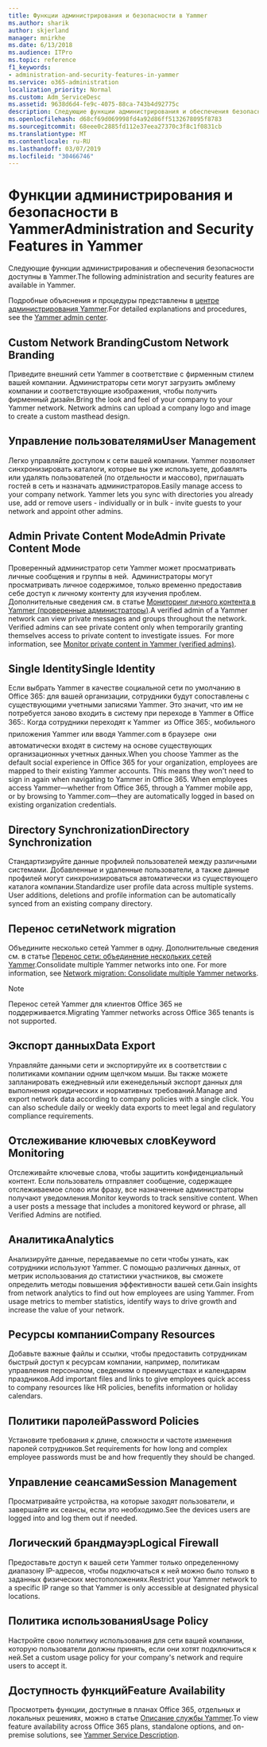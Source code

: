 ```yaml
---
title: Функции администрирования и безопасности в Yammer
ms.author: sharik
author: skjerland
manager: mnirkhe
ms.date: 6/13/2018
ms.audience: ITPro
ms.topic: reference
f1_keywords:
- administration-and-security-features-in-yammer
ms.service: o365-administration
localization_priority: Normal
ms.custom: Adm_ServiceDesc
ms.assetid: 9638d6d4-fe9c-4075-88ca-743b4d92775c
description: Следующие функции администрирования и обеспечения безопасности доступны в Yammer.
ms.openlocfilehash: d68cf69d069998fd4a92d86ff5132678095f8783
ms.sourcegitcommit: 68eee0c2885fd112e37eea27370c3f8c1f0831cb
ms.translationtype: MT
ms.contentlocale: ru-RU
ms.lasthandoff: 03/07/2019
ms.locfileid: "30466746"
---
```

# <a name="administration-and-security-features-in-yammer"></a><span data-ttu-id="a4a20-103">Функции администрирования и безопасности в Yammer</span><span class="sxs-lookup"><span data-stu-id="a4a20-103">Administration and Security Features in Yammer</span></span>

<span data-ttu-id="a4a20-104">Следующие функции администрирования и обеспечения безопасности доступны в Yammer.</span><span class="sxs-lookup"><span data-stu-id="a4a20-104">The following administration and security features are available in Yammer.</span></span>
  
<span data-ttu-id="a4a20-105">Подробные объяснения и процедуры представлены в [центре администрирования Yammer](https://go.microsoft.com/fwlink/?LinkId=869688).</span><span class="sxs-lookup"><span data-stu-id="a4a20-105">For detailed explanations and procedures, see the [Yammer admin center](https://go.microsoft.com/fwlink/?LinkId=869688).</span></span>
  
## <a name="custom-network-branding"></a><span data-ttu-id="a4a20-106">Custom Network Branding</span><span class="sxs-lookup"><span data-stu-id="a4a20-106">Custom Network Branding</span></span>
<span data-ttu-id="a4a20-107"><a name="bkmk_CustomNetworkBranding"> </a></span><span class="sxs-lookup"><span data-stu-id="a4a20-107"></span></span>

<span data-ttu-id="a4a20-p101">Приведите внешний сети Yammer в соответствие с фирменным стилем вашей компании. Администраторы сети могут загрузить эмблему компании и соответствующие изображения, чтобы получить фирменный дизайн.</span><span class="sxs-lookup"><span data-stu-id="a4a20-p101">Bring the look and feel of your company to your Yammer network. Network admins can upload a company logo and image to create a custom masthead design.</span></span>
  
## <a name="user-management"></a><span data-ttu-id="a4a20-110">Управление пользователями</span><span class="sxs-lookup"><span data-stu-id="a4a20-110">User Management</span></span>
<span data-ttu-id="a4a20-111"><a name="bkmk_UserManagement"> </a></span><span class="sxs-lookup"><span data-stu-id="a4a20-111"></span></span>

<span data-ttu-id="a4a20-p102">Легко управляйте доступом к сети вашей компании. Yammer позволяет синхронизировать каталоги, которые вы уже используете, добавлять или удалять пользователей (по отдельности и массово), приглашать гостей в сеть и назначать администраторов.</span><span class="sxs-lookup"><span data-stu-id="a4a20-p102">Easily manage access to your company network. Yammer lets you sync with directories you already use, add or remove users - individually or in bulk - invite guests to your network and appoint other admins.</span></span>
  
## <a name="admin-private-content-mode"></a><span data-ttu-id="a4a20-114">Admin Private Content Mode</span><span class="sxs-lookup"><span data-stu-id="a4a20-114">Admin Private Content Mode</span></span>
<span data-ttu-id="a4a20-115"><a name="bkmk_AdminPrivate"> </a></span><span class="sxs-lookup"><span data-stu-id="a4a20-115"></span></span>

<span data-ttu-id="a4a20-p103">Проверенный администратор сети Yammer может просматривать личные сообщения и группы в ней.  Администраторы могут просматривать личное содержимое, только временно предоставив себе доступ к личному контенту для изучения проблем.  Дополнительные сведения см. в статье [Мониторинг личного контента в Yammer (проверенные администраторы)](https://go.microsoft.com/fwlink/?LinkId=627479).</span><span class="sxs-lookup"><span data-stu-id="a4a20-p103">A verified admin of a Yammer network can view private messages and groups throughout the network.  Verified admins can see private content only when temporarily granting themselves access to private content to investigate issues.  For more information, see [Monitor private content in Yammer (verified admins)](https://go.microsoft.com/fwlink/?LinkId=627479).</span></span>
  
## <a name="single-identity"></a><span data-ttu-id="a4a20-119">Single Identity</span><span class="sxs-lookup"><span data-stu-id="a4a20-119">Single Identity</span></span>
<span data-ttu-id="a4a20-120"><a name="bkmk_o365_user_mapping"> </a></span><span class="sxs-lookup"><span data-stu-id="a4a20-120"></span></span>

<span data-ttu-id="a4a20-p104">Если выбрать Yammer в качестве социальной сети по умолчанию в Office 365: для вашей организации, сотрудники будут сопоставлены с существующими учетными записями Yammer. Это значит, что им не потребуется заново входить в систему при переходе в Yammer в Office 365:. Когда сотрудники переходят к Yammer  из Office 365:, мобильного приложения Yammer или вводя Yammer.com в браузере  они автоматически входят в систему на основе существующих организационных учетных данных.</span><span class="sxs-lookup"><span data-stu-id="a4a20-p104">When you choose Yammer as the default social experience in Office 365 for your organization, employees are mapped to their existing Yammer accounts. This means they won't need to sign in again when navigating to Yammer in Office 365. When employees access Yammer—whether from Office 365, through a Yammer mobile app, or by browsing to Yammer.com—they are automatically logged in based on existing organization credentials.</span></span>
  
## <a name="directory-synchronization"></a><span data-ttu-id="a4a20-124">Directory Synchronization</span><span class="sxs-lookup"><span data-stu-id="a4a20-124">Directory Synchronization</span></span>
<span data-ttu-id="a4a20-125"><a name="bkmk_DirectorySynchronization"> </a></span><span class="sxs-lookup"><span data-stu-id="a4a20-125"></span></span>

<span data-ttu-id="a4a20-p105">Стандартизируйте данные профилей пользователей между различными системами. Добавленные и удаленные пользователи, а также данные профилей могут синхронизироваться автоматически из существующего каталога компании.</span><span class="sxs-lookup"><span data-stu-id="a4a20-p105">Standardize user profile data across multiple systems. User additions, deletions and profile information can be automatically synced from an existing company directory.</span></span>
  
## <a name="network-migration"></a><span data-ttu-id="a4a20-128">Перенос сети</span><span class="sxs-lookup"><span data-stu-id="a4a20-128">Network migration</span></span>
<span data-ttu-id="a4a20-129"><a name="bkmk_NetworkMigration"> </a></span><span class="sxs-lookup"><span data-stu-id="a4a20-129"></span></span>

<span data-ttu-id="a4a20-p106">Объедините несколько сетей Yammer в одну. Дополнительные сведения см. в статье [Перенос сети: объединение нескольких сетей Yammer](https://go.microsoft.com/fwlink/?LinkID=617488).</span><span class="sxs-lookup"><span data-stu-id="a4a20-p106">Consolidate multiple Yammer networks into one. For more information, see [Network migration: Consolidate multiple Yammer networks](https://go.microsoft.com/fwlink/?LinkID=617488).</span></span>
  
> [!NOTE]
> <span data-ttu-id="a4a20-132">Перенос сетей Yammer для клиентов Office 365 не поддерживается.</span><span class="sxs-lookup"><span data-stu-id="a4a20-132">Migrating Yammer networks across Office 365 tenants is not supported.</span></span> 
  
## <a name="data-export"></a><span data-ttu-id="a4a20-133">Экспорт данных</span><span class="sxs-lookup"><span data-stu-id="a4a20-133">Data Export</span></span>
<span data-ttu-id="a4a20-134"><a name="bkmk_DataExport"> </a></span><span class="sxs-lookup"><span data-stu-id="a4a20-134"></span></span>

<span data-ttu-id="a4a20-p107">Управляйте данными сети и экспортируйте их в соответствии с политиками компании одним щелчком мыши. Вы также можете запланировать ежедневный или еженедельный экспорт данных для выполнения юридических и нормативных требований.</span><span class="sxs-lookup"><span data-stu-id="a4a20-p107">Manage and export network data according to company policies with a single click. You can also schedule daily or weekly data exports to meet legal and regulatory compliance requirements.</span></span>
  
## <a name="keyword-monitoring"></a><span data-ttu-id="a4a20-137">Отслеживание ключевых слов</span><span class="sxs-lookup"><span data-stu-id="a4a20-137">Keyword Monitoring</span></span>
<span data-ttu-id="a4a20-138"><a name="bkmk_KeywordMonitoring"> </a></span><span class="sxs-lookup"><span data-stu-id="a4a20-138"></span></span>

<span data-ttu-id="a4a20-p108">Отслеживайте ключевые слова, чтобы защитить конфиденциальный контент. Если пользователь отправляет сообщение, содержащее отслеживаемое слово или фразу, все назначенные администраторы получают уведомления.</span><span class="sxs-lookup"><span data-stu-id="a4a20-p108">Monitor keywords to track sensitive content. When a user posts a message that includes a monitored keyword or phrase, all Verified Admins are notified.</span></span>
  
## <a name="analytics"></a><span data-ttu-id="a4a20-141">Аналитика</span><span class="sxs-lookup"><span data-stu-id="a4a20-141">Analytics</span></span>
<span data-ttu-id="a4a20-142"><a name="bkmk_Analytics"> </a></span><span class="sxs-lookup"><span data-stu-id="a4a20-142"></span></span>

<span data-ttu-id="a4a20-p109">Анализируйте данные, передаваемые по сети чтобы узнать, как сотрудники используют Yammer. С помощью различных данных, от метрик использования до статистики участников, вы сможете определить методы повышения эффективности вашей сети.</span><span class="sxs-lookup"><span data-stu-id="a4a20-p109">Gain insights from network analytics to find out how employees are using Yammer. From usage metrics to member statistics, identify ways to drive growth and increase the value of your network.</span></span>
  
## <a name="company-resources"></a><span data-ttu-id="a4a20-145">Ресурсы компании</span><span class="sxs-lookup"><span data-stu-id="a4a20-145">Company Resources</span></span>
<span data-ttu-id="a4a20-146"><a name="bkmk_CompanyResources"> </a></span><span class="sxs-lookup"><span data-stu-id="a4a20-146"></span></span>

<span data-ttu-id="a4a20-147">Добавьте важные файлы и ссылки, чтобы предоставить сотрудникам быстрый доступ к ресурсам компании, например, политикам управления персоналом, сведениям о преимуществах и календарям праздников.</span><span class="sxs-lookup"><span data-stu-id="a4a20-147">Add important files and links to give employees quick access to company resources like HR policies, benefits information or holiday calendars.</span></span>
  
## <a name="password-policies"></a><span data-ttu-id="a4a20-148">Политики паролей</span><span class="sxs-lookup"><span data-stu-id="a4a20-148">Password Policies</span></span>
<span data-ttu-id="a4a20-149"><a name="bkmk_PasswordPolicies"> </a></span><span class="sxs-lookup"><span data-stu-id="a4a20-149"></span></span>

<span data-ttu-id="a4a20-150">Установите требования к длине, сложности и частоте изменения паролей сотрудников.</span><span class="sxs-lookup"><span data-stu-id="a4a20-150">Set requirements for how long and complex employee passwords must be and how frequently they should be changed.</span></span>
  
## <a name="session-management"></a><span data-ttu-id="a4a20-151">Управление сеансами</span><span class="sxs-lookup"><span data-stu-id="a4a20-151">Session Management</span></span>
<span data-ttu-id="a4a20-152"><a name="bkmk_SessionManagement"> </a></span><span class="sxs-lookup"><span data-stu-id="a4a20-152"></span></span>

<span data-ttu-id="a4a20-153">Просматривайте устройства, на которые заходят пользователи, и завершайте их сеансы, если это необходимо.</span><span class="sxs-lookup"><span data-stu-id="a4a20-153">See the devices users are logged into and log them out if needed.</span></span>
  
## <a name="logical-firewall"></a><span data-ttu-id="a4a20-154">Логический брандмауэр</span><span class="sxs-lookup"><span data-stu-id="a4a20-154">Logical Firewall</span></span>
<span data-ttu-id="a4a20-155"><a name="bkmk_LogicalFirewall"> </a></span><span class="sxs-lookup"><span data-stu-id="a4a20-155"></span></span>

<span data-ttu-id="a4a20-156">Предоставьте доступ к вашей сети Yammer только определенному диапазону IP-адресов, чтобы подключаться к ней можно было только в заданных физических местоположениях.</span><span class="sxs-lookup"><span data-stu-id="a4a20-156">Restrict your Yammer network to a specific IP range so that Yammer is only accessible at designated physical locations.</span></span>
  
## <a name="usage-policy"></a><span data-ttu-id="a4a20-157">Политика использования</span><span class="sxs-lookup"><span data-stu-id="a4a20-157">Usage Policy</span></span>
<span data-ttu-id="a4a20-158"><a name="bkmk_UsagePolicy"> </a></span><span class="sxs-lookup"><span data-stu-id="a4a20-158"></span></span>

<span data-ttu-id="a4a20-159">Настройте свою политику использования для сети вашей компании, которую пользователи должны принять, если они хотят подключиться к ней.</span><span class="sxs-lookup"><span data-stu-id="a4a20-159">Set a custom usage policy for your company's network and require users to accept it.</span></span>
  
## <a name="feature-availability"></a><span data-ttu-id="a4a20-160">Доступность функций</span><span class="sxs-lookup"><span data-stu-id="a4a20-160">Feature Availability</span></span>
<span data-ttu-id="a4a20-161"><a name="bkmk_UsagePolicy"> </a></span><span class="sxs-lookup"><span data-stu-id="a4a20-161"></span></span>

<span data-ttu-id="a4a20-162">Просмотреть функции, доступные в планах Office 365, отдельных и локальных решениях, можно в статье [Описание службы Yammer](yammer-service-description.md).</span><span class="sxs-lookup"><span data-stu-id="a4a20-162">To view feature availability across Office 365 plans, standalone options, and on-premise solutions, see [Yammer Service Description](yammer-service-description.md).</span></span>
  

